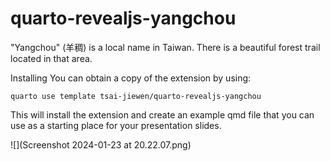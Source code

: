 # quarto-revealjs-yangchou

"Yangchou" (羊稠) is a local name in Taiwan. There is a beautiful forest trail located in that area.

Installing You can obtain a copy of the extension by using:

```         
quarto use template tsai-jiewen/quarto-revealjs-yangchou
```

This will install the extension and create an example qmd file that you can use as a starting place for your presentation slides.

![](Screenshot 2024-01-23 at 20.22.07.png)
